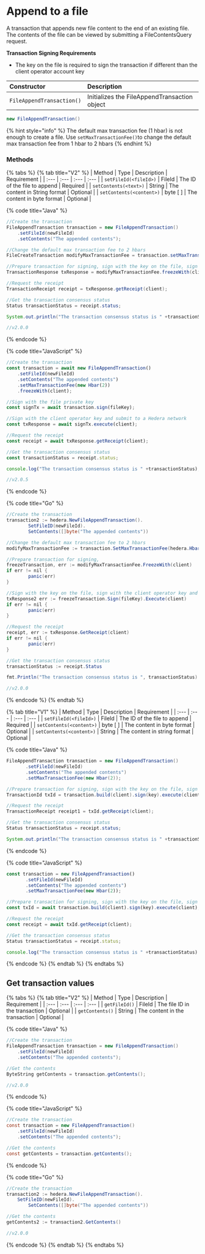 # Append to a file

A transaction that appends new file content to the end of an existing file. The contents of the file can be viewed by submitting a FileContentsQuery request.

**Transaction Signing Requirements**

* The key on the file is required to sign the transaction if different than the client operator account key

| Constructor | Description |
| :--- | :--- |
| `FileAppendTransaction()` | Initializes the FileAppendTransaction object |

```java
new FileAppendTransaction()
```

{% hint style="info" %}
The default max transaction fee \(1 hbar\) is not enough to create a file. Use `setMaxTransactionFee()`to change the default max transaction fee from 1 hbar to 2 hbars
{% endhint %}

### Methods

{% tabs %}
{% tab title="V2" %}
| Method | Type | Description | Requirement |
| :--- | :--- | :--- | :--- |
| `setFileId(<fileId>)` | FileId | The ID of the file to append | Required |
| `setContents(<text>)` | String | The content in String format | Optional |
| `setContents(<content>)` | byte \[ \] | The content in byte format | Optional |

{% code title="Java" %}
```java
//Create the transaction
FileAppendTransaction transaction = new FileAppendTransaction()
    .setFileId(newFileId)
    .setContents("The appended contents");

//Change the default max transaction fee to 2 hbars
FileCreateTransaction modifyMaxTransactionFee = transaction.setMaxTransactionFee(new Hbar(2)); 

//Prepare transaction for signing, sign with the key on the file, sign with the client operator key and submit to a Hedera network
TransactionResponse txResponse = modifyMaxTransactionFee.freezeWith(client).sign(key).execute(client);

//Request the receipt
TransactionReceipt receipt = txResponse.getReceipt(client);

//Get the transaction consensus status
Status transactionStatus = receipt.status;

System.out.println("The transaction consensus status is " +transactionStatus);

//v2.0.0
```
{% endcode %}

{% code title="JavaScript" %}
```javascript
//Create the transaction
const transaction = await new FileAppendTransaction()
    .setFileId(newFileId)
    .setContents("The appended contents")
    .setMaxTransactionFee(new Hbar(2))
    .freezeWith(client);

//Sign with the file private key
const signTx = await transaction.sign(fileKey);

//Sign with the client operator key and submit to a Hedera network
const txResponse = await signTx.execute(client);

//Request the receipt
const receipt = await txResponse.getReceipt(client);

//Get the transaction consensus status
const transactionStatus = receipt.status;

console.log("The transaction consensus status is " +transactionStatus);

//v2.0.5
```
{% endcode %}

{% code title="Go" %}
```java
//Create the transaction
transaction2 := hedera.NewFileAppendTransaction().
        SetFileID(newFileId).
        SetContents([]byte("The appended contents"))

//Change the default max transaction fee to 2 hbars
modifyMaxTransactionFee := transaction.SetMaxTransactionFee(hedera.HbarFrom(2, hedera.HbarUnits.Hbar))

//Prepare transaction for signing, 
freezeTransaction, err := modifyMaxTransactionFee.FreezeWith(client)
if err != nil {
        panic(err)
}

//Sign with the key on the file, sign with the client operator key and submit to a Hedera network
txResponse2 err := freezeTransaction.Sign(fileKey).Execute(client)
if err != nil {
        panic(err)
}

//Request the receipt
receipt, err := txResponse.GetReceipt(client)
if err != nil {
        panic(err)
}

//Get the transaction consensus status
transactionStatus := receipt.Status

fmt.Println("The transaction consensus status is ", transactionStatus)

//v2.0.0
```
{% endcode %}
{% endtab %}

{% tab title="V1" %}
| Method | Type | Description | Requirement |
| :--- | :--- | :--- | :--- |
| `setFileId(<fileId>)` | FileId | The ID of the file to append | Required |
| `setContents(<content>)` | byte \[ \] | The content in byte format | Optional |
| `setContents(<content>)` | String | The content in string format | Optional |

{% code title="Java" %}
```java
FileAppendTransaction transaction = new FileAppendTransaction()
       .setFileId(newFileId)
       .setContents("The appended contents")
       .setMaxTransactionFee(new Hbar(2));

//Prepare transaction for signing, sign with the key on the file, sign with the client operator key and submit to a Hedera network
TransactionId txId = transaction.build(client).sign(key).execute(client);

//Request the receipt
TransactionReceipt receipt1 = txId.getReceipt(client);

//Get the transaction consensus status
Status transactionStatus = receipt.status;

System.out.println("The transaction consensus status is " +transactionStatus)
```
{% endcode %}

{% code title="JavaScript" %}
```javascript
const transaction = new FileAppendTransaction()
       .setFileId(newFileId)
       .setContents("The appended contents")
       .setMaxTransactionFee(new Hbar(2));

//Prepare transaction for signing, sign with the key on the file, sign with the client operator key and submit to a Hedera network
const txId = await transaction.build(client).sign(key).execute(client);

//Request the receipt
const receipt = await txId.getReceipt(client);

//Get the transaction consensus status
Status transactionStatus = receipt.status;

console.log("The transaction consensus status is " +transactionStatus)
```
{% endcode %}
{% endtab %}
{% endtabs %}

## Get transaction values

{% tabs %}
{% tab title="V2" %}
| Method | Type | Description | Requirement |
| :--- | :--- | :--- | :--- |
| `getFileId()` | FileId | The file ID in the transaction | Optional |
| `getContents()` | String | The content in the transaction | Optional |

{% code title="Java" %}
```java
//Create the transaction
FileAppendTransaction transaction = new FileAppendTransaction()
    .setFileId(newFileId)
    .setContents("The appended contents");

//Get the contents
ByteString getContents = transaction.getContents();

//v2.0.0
```
{% endcode %}

{% code title="JavaScript" %}
```java
//Create the transaction
const transaction = new FileAppendTransaction()
    .setFileId(newFileId)
    .setContents("The appended contents");

//Get the contents
const getContents = transaction.getContents();
```
{% endcode %}

{% code title="Go" %}
```java
//Create the transaction
transaction2 := hedera.NewFileAppendTransaction().
    SetFileID(newFileId).
        SetContents([]byte("The appended contents"))

//Get the contents
getContents2 := transaction2.GetContents()

//v2.0.0
```
{% endcode %}
{% endtab %}
{% endtabs %}

